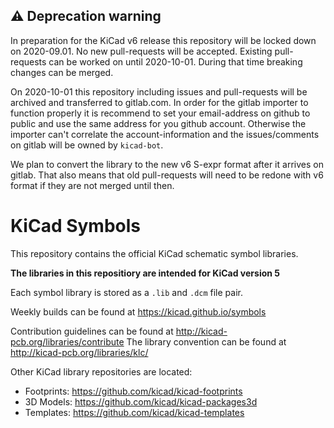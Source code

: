 ## :warning: Deprecation warning
In preparation for the KiCad v6 release this repository will be locked down on 2020-09.01. No new pull-requests will be accepted. Existing pull-requests can be worked on until 2020-10-01. During that time breaking changes can be merged.

On 2020-10-01 this repository including issues and pull-requests will be archived and transferred to gitlab.com. In order for the gitlab importer to function properly it is recommend to set your email-address on github to public and use the same address for you github account. Otherwise the importer can't correlate the account-information and the issues/comments on gitlab will be owned by `kicad-bot`.

We plan to convert the library to the new v6 S-expr format after it arrives on gitlab. That also means that old pull-requests will need to be redone with v6 format if they are not merged until then.

# KiCad Symbols

This repository contains the official KiCad schematic symbol libraries.

**The libraries in this repositiory are intended for KiCad version 5**

Each symbol library is stored as a `.lib` and `.dcm` file pair.

Weekly builds can be found at https://kicad.github.io/symbols

Contribution guidelines can be found at http://kicad-pcb.org/libraries/contribute
The library convention can be found at http://kicad-pcb.org/libraries/klc/

Other KiCad library repositories are located:

* Footprints: https://github.com/kicad/kicad-footprints
* 3D Models: https://github.com/kicad/kicad-packages3d
* Templates: https://github.com/kicad/kicad-templates
